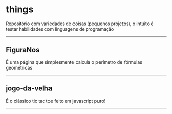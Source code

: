 # things
Repositório com variedades de coisas (pequenos projetos), o intuito é testar habilidades com linguagens de programação

---------------------------------------

<h2> FiguraNos </h2>
  
<p> É uma página que simplesmente calcula o perímetro de fórmulas geométricas </p>

---------------------------------------

<h2> jogo-da-velha </h2>
  
<p> É o clássico tic tac toe feito em javascript puro! </p>
  
---------------------------------------
